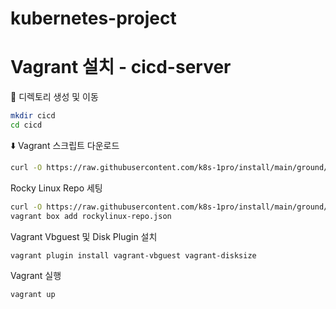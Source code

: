 # kubernetes-project

# Vagrant 설치 - cicd-server

📁 디렉토리 생성 및 이동

```bash
mkdir cicd
cd cicd
```



⬇️ Vagrant 스크립트 다운로드

```bash
curl -O https://raw.githubusercontent.com/k8s-1pro/install/main/ground/cicd-server/vagrant-2.4.3/Vagrantfile
```

Rocky Linux Repo 세팅
```bash
curl -O https://raw.githubusercontent.com/k8s-1pro/install/main/ground/cicd-server/vagrant-2.4.3/rockylinux-repo.json
vagrant box add rockylinux-repo.json
```
Vagrant Vbguest 및 Disk Plugin 설치 
```bash
vagrant plugin install vagrant-vbguest vagrant-disksize
```
Vagrant 실행
```bash
vagrant up
```

